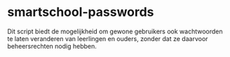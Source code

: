 # smartschool-passwords
Dit script biedt de mogelijkheid om gewone gebruikers ook wachtwoorden te laten veranderen van leerlingen en ouders, zonder dat ze daarvoor beheersrechten nodig hebben.

